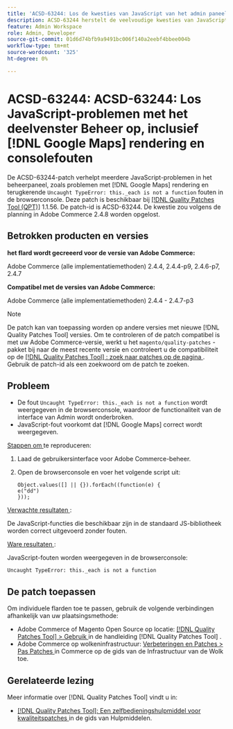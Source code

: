 ```yaml
---
title: 'ACSD-63244: Los de kwesties van JavaScript van het admin paneel, met inbegrip van  [!DNL Google Maps]  teruggevende en consolefouten op'
description: ACSD-63244 herstelt de veelvoudige kwesties van JavaScript in het admin paneel, met inbegrip van problemen met  [!DNL Google Maps]  teruggevend en terugkerend "Uncaught TypeError dit._each is not a function` errors in the browser console.
feature: Admin Workspace
role: Admin, Developer
source-git-commit: 01d6d74bfb9a9491bc006f140a2eebf4bbee004b
workflow-type: tm+mt
source-wordcount: '325'
ht-degree: 0%

---
```


# ACSD-63244: ACSD-63244: Los JavaScript-problemen met het deelvenster Beheer op, inclusief [!DNL Google Maps] rendering en consolefouten

De ACSD-63244-patch verhelpt meerdere JavaScript-problemen in het beheerpaneel, zoals problemen met [!DNL Google Maps] rendering en terugkerende `Uncaught TypeError: this._each is not a function` fouten in de browserconsole. Deze patch is beschikbaar bij [[!DNL Quality Patches Tool (QPT)]](/help/tools/quality-patches-tool/quality-patches-tool-to-self-serve-quality-patches.md) 1.1.56. De patch-id is ACSD-63244. De kwestie zou volgens de planning in Adobe Commerce 2.4.8 worden opgelost.

## Betrokken producten en versies

**het flard wordt gecreeerd voor de versie van Adobe Commerce:**

Adobe Commerce (alle implementatiemethoden) 2.4.4, 2.4.4-p9, 2.4.6-p7, 2.4.7

**Compatibel met de versies van Adobe Commerce:**

Adobe Commerce (alle implementatiemethoden) 2.4.4 - 2.4.7-p3

>[!NOTE]
>
>De patch kan van toepassing worden op andere versies met nieuwe [!DNL Quality Patches Tool] versies. Om te controleren of de patch compatibel is met uw Adobe Commerce-versie, werkt u het `magento/quality-patches` -pakket bij naar de meest recente versie en controleert u de compatibiliteit op de [[!DNL Quality Patches Tool] : zoek naar patches op de pagina ](https://experienceleague.adobe.com/tools/commerce-quality-patches/index.html) . Gebruik de patch-id als een zoekwoord om de patch te zoeken.

## Probleem

* De fout `Uncaught TypeError: this._each is not a function` wordt weergegeven in de browserconsole, waardoor de functionaliteit van de interface van Admin wordt onderbroken.
* JavaScript-fout voorkomt dat [!DNL Google Maps] correct wordt weergegeven.

<u> Stappen om </u> te reproduceren:

1. Laad de gebruikersinterface voor Adobe Commerce-beheer.
1. Open de browserconsole en voer het volgende script uit:

   ```
   Object.values([] || {}).forEach((function(e) {  
   e("dd")  
   }));  
   ```

<u> Verwachte resultaten </u>:

De JavaScript-functies die beschikbaar zijn in de standaard JS-bibliotheek worden correct uitgevoerd zonder fouten.

<u> Ware resultaten </u>:

JavaScript-fouten worden weergegeven in de browserconsole:

```
Uncaught TypeError: this._each is not a function
```

## De patch toepassen

Om individuele flarden toe te passen, gebruik de volgende verbindingen afhankelijk van uw plaatsingsmethode:

* Adobe Commerce of Magento Open Source op locatie: [[!DNL Quality Patches Tool]  > Gebruik ](/help/tools/quality-patches-tool/usage.md) in de handleiding [!DNL Quality Patches Tool] .
* Adobe Commerce op wolkeninfrastructuur: [ Verbeteringen en Patches > Pas Patches ](https://experienceleague.adobe.com/docs/commerce-cloud-service/user-guide/develop/upgrade/apply-patches.html) in Commerce op de gids van de Infrastructuur van de Wolk toe.

## Gerelateerde lezing

Meer informatie over [!DNL Quality Patches Tool] vindt u in:

* [[!DNL Quality Patches Tool]: Een zelfbedieningshulpmiddel voor kwaliteitspatches ](/help/tools/quality-patches-tool/quality-patches-tool-to-self-serve-quality-patches.md) in de gids van Hulpmiddelen.
